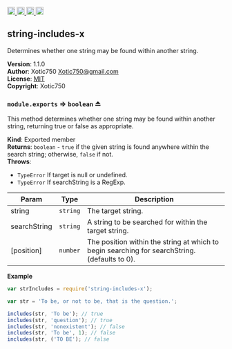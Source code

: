 <a href="https://travis-ci.org/Xotic750/string-includes-x"
   title="Travis status">
<img
   src="https://travis-ci.org/Xotic750/string-includes-x.svg?branch=master"
   alt="Travis status" height="18"/>
</a>
<a href="https://david-dm.org/Xotic750/string-includes-x"
   title="Dependency status">
<img src="https://david-dm.org/Xotic750/string-includes-x.svg"
   alt="Dependency status" height="18"/>
</a>
<a href="https://david-dm.org/Xotic750/string-includes-x#info=devDependencies"
   title="devDependency status">
<img src="https://david-dm.org/Xotic750/string-includes-x/dev-status.svg"
   alt="devDependency status" height="18"/>
</a>
<a href="https://badge.fury.io/js/string-includes-x" title="npm version">
<img src="https://badge.fury.io/js/string-includes-x.svg"
   alt="npm version" height="18"/>
</a>
<a name="module_string-includes-x"></a>

## string-includes-x
Determines whether one string may be found within another string.

**Version**: 1.1.0  
**Author**: Xotic750 <Xotic750@gmail.com>  
**License**: [MIT](&lt;https://opensource.org/licenses/MIT&gt;)  
**Copyright**: Xotic750  
<a name="exp_module_string-includes-x--module.exports"></a>

### `module.exports` ⇒ <code>boolean</code> ⏏
This method determines whether one string may be found within another string,
returning true or false as appropriate.

**Kind**: Exported member  
**Returns**: <code>boolean</code> - `true` if the given string is found anywhere within the
 search string; otherwise, `false` if not.  
**Throws**:

- <code>TypeError</code> If target is null or undefined.
- <code>TypeError</code> If searchString is a RegExp.


| Param | Type | Description |
| --- | --- | --- |
| string | <code>string</code> | The target string. |
| searchString | <code>string</code> | A string to be searched for within the  target string. |
| [position] | <code>number</code> | The position within the string at which to begin  searching for searchString.(defaults to 0). |

**Example**  
```js
var strIncludes = require('string-includes-x');

var str = 'To be, or not to be, that is the question.';

includes(str, 'To be'); // true
includes(str, 'question'); // true
includes(str, 'nonexistent'); // false
includes(str, 'To be', 1); // false
includes(str, ('TO BE'); // false
```
